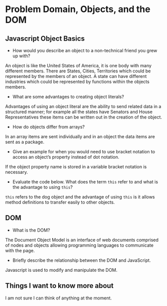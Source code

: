 # Problem Domain, Objects, and the DOM

## Javascript Object Basics

+ How would you describe an object to a non-technical friend you grew up with?

An object is like the United States of America, it is one body with many different members. There are States, Cities, Territories which could be represented by the members of an object. A state can have different industries which could be represented by functions within the objects members.

+ What are some advantages to creating object literals?

Advantages of using an object literal are the ability to send related data in a structured manner; for example all the states have Senators and House Representatives these items can be written out in the creation of the object.

+ How do objects differ from arrays?

In an array items are sent individually and in an object the data items are sent as a package.

+ Give an example for when you would need to use bracket notation to access an object’s property instead of dot notation.

If the object property name is stored in a variable bracket notation is necessary.

+ Evaluate the code below. What does the term `this` refer to and what is the advantage to using `this`?

`this` refers to the dog object and the advantage of using `this` is it allows method definitions to transfer easily to other objects.

## DOM

+ What is the DOM?

The Document Object Model is an interface of web documents comprised of nodes and objects allowing programming languages to communicate with the page.

+ Briefly describe the relationship between the DOM and JavaScript.

Javascript is used to modify and manipulate the DOM.

## Things I want to know more about

I am not sure I can think of anything at the moment.
